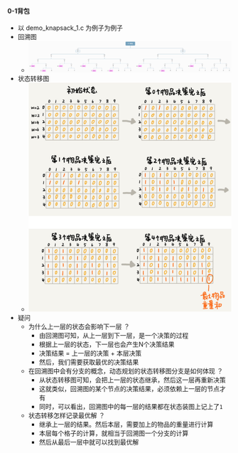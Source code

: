 #### 0-1背包
- 以 demo_knapsack_1.c 为例子为例子
- 回溯图
  - ![avatar](images/../../images/dynamic_programming_1.png)
- 状态转移图
  - ![avatar](images/../../images/dynamic_programming_2.png)
- 疑问
  - 为什么上一层的状态会影响下一层 ？
    - 由回溯图可知，从上一层到下一层，是一个决策的过程
    - 根据上一层的状态，下一层也会产生N个决策结果
    - 决策结果 = 上一层的决策 + 本层决策
    - 然后，我们需要获取最优的决策结果
  - 在回溯图中会有分支的概念，动态规划的状态转移图分支是如何体现 ？
    - 从状态转移图可知，会把上一层的状态继承，然后这一层再重新决策
    - 这就类似，回溯图的某个节点的决策结果，必须依赖上一层的节点才有
    - 同时，可以看出，回溯图中的每一层的结果都在状态装图上记上了`1`
  - 状态转移怎样记录最优解 ？
    - 继承上一层的结果。然后本层，需要加上的物品的重量进行计算
    - 本层每个格子的计算，就相当于回溯图一个分支的计算
    - 然后从最后一层中就可以找到最优解
